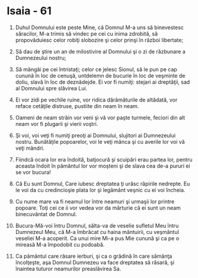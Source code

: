 # Isaia - 61

1. Duhul Domnului este peste Mine, că Domnul M-a uns să binevestesc săracilor, M-a trimis să vindec pe cei cu inima zdrobită, să propovăduiesc celor robiţi slobozire şi celor prinşi în război libertate;

2. Să dau de ştire un an de milostivire al Domnului şi o zi de răzbunare a Dumnezeului nostru;

3. Să mângâi pe cei întristaţi; celor ce jelesc Sionul, să le pun pe cap cunună în loc de cenuşă, untdelemn de bucurie în loc de veşminte de doliu, slavă în loc de deznădejde. Ei vor fi numiţi: stejari ai dreptăţii, sad al Domnului spre slăvirea Lui.

4. Ei vor zidi pe vechile ruine, vor ridica dărâmăturile de altădată, vor reface cetăţile distruse, pustiite din neam în neam.

5. Oameni de neam străin vor veni şi vă vor paşte turmele, feciori din alt neam vor fi plugarii şi vierii voştri.

6. Şi voi, voi veţi fi numiţi preoţi ai Domnului, slujitori ai Dumnezeului nostru. Bunătăţile popoarelor, voi le veţi mânca şi cu averile lor voi vă veţi mândri.

7. Fiindcă ocara lor era îndoită, batjocură şi scuipări erau partea lor, pentru aceasta îndoit în pământul lor vor moşteni şi de slava cea de-a pururi ei se vor bucura!

8. Că Eu sunt Domnul, Care iubesc dreptatea ţi urăsc răpirile nedrepte. Eu le voi da cu credincioşie plata lor şi legământ veşnic cu ei voi încheia.

9. Cu nume mare va fi neamul lor între neamuri şi urmaşii lor printre popoare. Toţi cei ce ii vor vedea vor da mărturie că ei sunt un neam binecuvântat de Domnul.

10. Bucura-Mă-voi întru Domnul, sălta-va de veselie sufletul Meu întru Dumnezeul Meu, că M-a îmbrăcat cu haina mântuirii, cu veşmântul veseliei M-a acoperit. Ca unui mire Mi-a pus Mie cunună şi ca pe o mireasă M-a împodobit cu podoabă.

11. Ca pământul care răsare ierburi, şi ca o grădină în care sămânţa încolţeşte, aşa Domnul Dumnezeu va face dreptatea să răsară, şi înaintea tuturor neamurilor preaslăvirea Sa.

